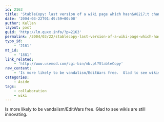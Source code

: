```yaml
---
id: 2163
title: 'StableCopy: last version of a wiki page which hasn&#8217;t changed for 24 hours.'
date: '2004-03-22T01:49:59+00:00'
author: Kellan
layout: post
guid: 'http://lm.quxx.info/?p=2163'
permalink: /2004/03/22/stablecopy-last-version-of-a-wiki-page-which-hasnt-changed-for-24-hours/
typo_id:
    - '2161'
mt_id:
    - '1881'
link_related:
    - 'http://www.usemod.com/cgi-bin/mb.pl?StableCopy'
raw_content:
    - 'Is more likely to be vandalism/EditWars free.  Glad to see wikis are still innovating.'
categories:
    - Aside
tags:
    - collaboration
    - wiki
---
```


Is more likely to be vandalism/EditWars free. Glad to see wikis are still innovating.